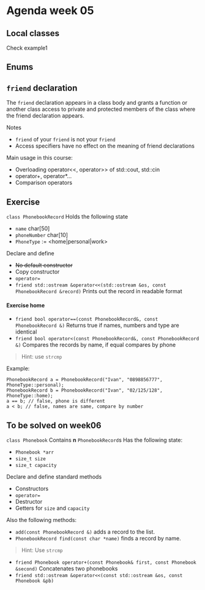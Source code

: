 # Agenda week 05
## Local classes
Check example1
## Enums
## `friend` declaration
The `friend` declaration appears in a class body and grants a function or another class access to private and protected members of the class where the friend declaration appears.

Notes
* `friend` of your `friend` is not your `friend`
* Access specifiers have no effect on the meaning of friend declarations

Main usage in this course: 
* Overloading operator<<, operator>> of std::cout, std::cin
* operator+, operator*...
* Comparison operators

## Exercise
`class PhonebookRecord`
Holds the following state
* `name` char[50]
* `phoneNumber` char[10]
* `PhoneType` := <home|personal|work>

Declare and define
* ~~No default constructor~~
* Copy constructor
* `operator=`
* `friend std::ostream &operator<<(std::ostream &os, const PhonebookRecord &record)` 
  Prints out the record in readable format

#### Exercise home
* `friend bool operator==(const PhonebookRecord&, const PhonebookRecord &)` Returns true if names, numbers and type are identical
* `friend bool operator<(const PhonebookRecord&, const PhonebookRecord &)` Compares the records by name, if equal compares by phone
> Hint: use `strcmp`

Example:
```
PhonebookRecord a = PhonebookRecord("Ivan", "0898856777", PhoneType::personal);
PhonebookRecord b = PhonebookRecord("Ivan", "02/125/128", PhoneType::home);
a == b; // false, phone is different
a < b; // false, names are same, compare by number
```

## To be solved on week06

`class Phonebook`
Contains **n** `PhonebookRecord`s
Has the following state:
* `Phonebook *arr`
* `size_t size`
* `size_t capacity`

Declare and define standard methods
* Constructors
* `operator=`
* Destructor
* Getters for `size` and `capacity`

Also the following methods:
* `add(const PhonebookRecord &)` adds a record to the list.
* `PhonebookRecord find(const char *name)` finds a record by name. 
> Hint: Use `strcmp`
* `friend Phonebook operator+(const Phonebook& first, const Phonebook &second)`
  Concatenates two phonebooks
* `friend std::ostream &operator<<(const std::ostream &os, const Phonebook &pb)`